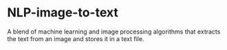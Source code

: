 # NLP-image-to-text
A blend of machine learning and image processing algorithms that extracts the text from an image and stores it in a text file.
